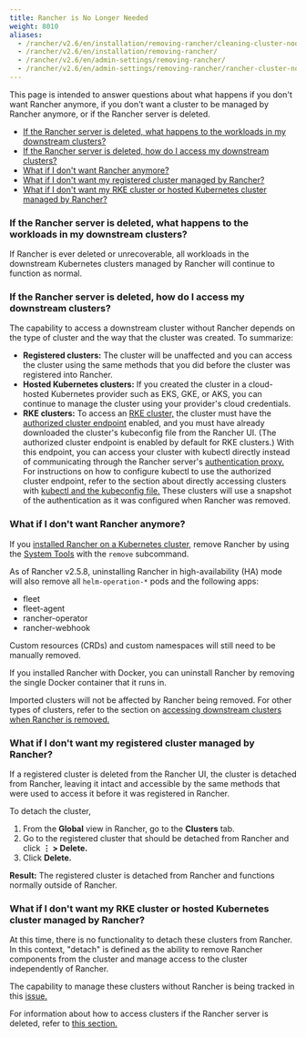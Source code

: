 ```yaml
---
title: Rancher is No Longer Needed
weight: 8010
aliases:
  - /rancher/v2.6/en/installation/removing-rancher/cleaning-cluster-nodes/
  - /rancher/v2.6/en/installation/removing-rancher/
  - /rancher/v2.6/en/admin-settings/removing-rancher/
  - /rancher/v2.6/en/admin-settings/removing-rancher/rancher-cluster-nodes/
---
```


This page is intended to answer questions about what happens if you don't want Rancher anymore, if you don't want a cluster to be managed by Rancher anymore, or if the Rancher server is deleted.

- [If the Rancher server is deleted, what happens to the workloads in my downstream clusters?](#if-the-rancher-server-is-deleted-what-happens-to-the-workloads-in-my-downstream-clusters)
- [If the Rancher server is deleted, how do I access my downstream clusters?](#if-the-rancher-server-is-deleted-how-do-i-access-my-downstream-clusters)
- [What if I don't want Rancher anymore?](#what-if-i-don-t-want-rancher-anymore)
- [What if I don't want my registered cluster managed by Rancher?](#what-if-i-don-t-want-my-registered-cluster-managed-by-rancher)
- [What if I don't want my RKE cluster or hosted Kubernetes cluster managed by Rancher?](#what-if-i-don-t-want-my-rke-cluster-or-hosted-kubernetes-cluster-managed-by-rancher)

### If the Rancher server is deleted, what happens to the workloads in my downstream clusters?

If Rancher is ever deleted or unrecoverable, all workloads in the downstream Kubernetes clusters managed by Rancher will continue to function as normal.

### If the Rancher server is deleted, how do I access my downstream clusters?

The capability to access a downstream cluster without Rancher depends on the type of cluster and the way that the cluster was created. To summarize:

- **Registered clusters:** The cluster will be unaffected and you can access the cluster using the same methods that you did before the cluster was registered into Rancher.
- **Hosted Kubernetes clusters:** If you created the cluster in a cloud-hosted Kubernetes provider such as EKS, GKE, or AKS, you can continue to manage the cluster using your provider's cloud credentials.
- **RKE clusters:** To access an [RKE cluster,]({{<baseurl>}}/rancher/v2.6/en/cluster-provisioning/rke-clusters/) the cluster must have the [authorized cluster endpoint]({{<baseurl>}}/rancher/v2.6/en/overview/architecture/#4-authorized-cluster-endpoint) enabled, and you must have already downloaded the cluster's kubeconfig file from the Rancher UI. (The authorized cluster endpoint is enabled by default for RKE clusters.) With this endpoint, you can access your cluster with kubectl directly instead of communicating through the Rancher server's [authentication proxy.]({{<baseurl>}}/rancher/v2.6/en/overview/architecture/#1-the-authentication-proxy) For instructions on how to configure kubectl to use the authorized cluster endpoint, refer to the section about directly accessing clusters with [kubectl and the kubeconfig file.]({{<baseurl>}}/rancher/v2.6/en/cluster-admin/cluster-access/kubectl/#authenticating-directly-with-a-downstream-cluster) These clusters will use a snapshot of the authentication as it was configured when Rancher was removed.

### What if I don't want Rancher anymore?

If you [installed Rancher on a Kubernetes cluster,]({{<baseurl>}}/rancher/v2.6/en/installation/install-rancher-on-k8s/) remove Rancher by using the [System Tools]({{<baseurl>}}/rancher/v2.6/en/system-tools/) with the `remove` subcommand.

As of Rancher v2.5.8, uninstalling Rancher in high-availability (HA) mode will also remove all `helm-operation-*` pods and the following apps:

- fleet
- fleet-agent
- rancher-operator
- rancher-webhook

Custom resources (CRDs) and custom namespaces will still need to be manually removed.

If you installed Rancher with Docker, you can uninstall Rancher by removing the single Docker container that it runs in.

Imported clusters will not be affected by Rancher being removed. For other types of clusters, refer to the section on [accessing downstream clusters when Rancher is removed.](#if-the-rancher-server-is-deleted-how-do-i-access-my-downstream-clusters)

### What if I don't want my registered cluster managed by Rancher?

If a registered cluster is deleted from the Rancher UI, the cluster is detached from Rancher, leaving it intact and accessible by the same methods that were used to access it before it was registered in Rancher.

To detach the cluster,

1. From the **Global** view in Rancher, go to the **Clusters** tab.
2. Go to the registered cluster that should be detached from Rancher and click **&#8942; > Delete.**
3. Click **Delete.**

**Result:** The registered cluster is detached from Rancher and functions normally outside of Rancher.

### What if I don't want my RKE cluster or hosted Kubernetes cluster managed by Rancher?

At this time, there is no functionality to detach these clusters from Rancher. In this context, "detach" is defined as the ability to remove Rancher components from the cluster and manage access to the cluster independently of Rancher.

The capability to manage these clusters without Rancher is being tracked in this [issue.](https://github.com/rancher/rancher/issues/25234)

For information about how to access clusters if the Rancher server is deleted, refer to [this section.](#if-the-rancher-server-is-deleted-how-do-i-access-my-downstream-clusters)

